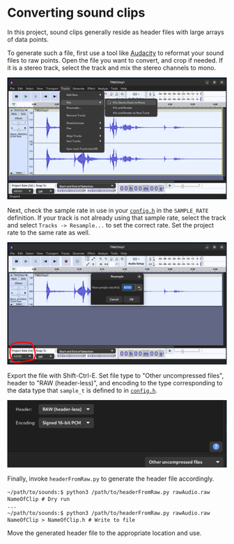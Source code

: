 # Converting sound clips

In this project, sound clips generally reside as header files with large arrays of data points.

To generate such a file, first use a tool like [Audacity](https://www.audacityteam.org) to reformat your sound files to raw points.
Open the file you want to convert, and crop if needed. If it is a stereo track, select the track and mix the stereo channels to mono.

![Merge stereo to mono](assets/MixStereoToMono.png)

Next, check the sample rate in use in your [`config.h`](/software/combadge/config.h) in the `SAMPLE_RATE` definition.
If your track is not already using that sample rate, select the track and select `Tracks -> Resample...` to set the correct rate.
Set the project rate to the same rate as well.

![Set sample rate](assets/ResampleClip.png)

Export the file with Shift-Ctrl-E. Set file type to "Other uncompressed files", header to "RAW (header-less)", and encoding to the type corresponding to the data type that `sample_t` is defined to in [`config.h`](/software/combadge/config.h).

![Export as raw](assets/ExportAsRaw.png)

Finally, invoke `headerFromRaw.py` to generate the header file accordingly.

```
~/path/to/sounds:$ python3 /path/to/headerFromRaw.py rawAudio.raw NameOfClip # Dry run
...
~/path/to/sounds:$ python3 /path/to/headerFromRaw.py rawAudio.raw NameOfClip > NameOfClip.h # Write to file
```

Move the generated header file to the appropriate location and use.

